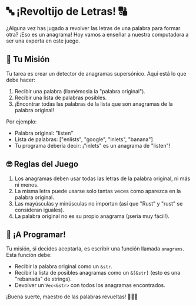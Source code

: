 # 🔤 ¡Revoltijo de Letras! 🔠

¿Alguna vez has jugado a revolver las letras de una palabra para formar otra? ¡Eso es un anagrama! Hoy vamos a enseñar a nuestra computadora a ser una experta en este juego.

## 🎯 Tu Misión

Tu tarea es crear un detector de anagramas supersónico. Aquí está lo que debe hacer:

1. Recibir una palabra (llamémosla la "palabra original").
2. Recibir una lista de palabras posibles.
3. ¡Encontrar todas las palabras de la lista que son anagramas de la palabra original!

Por ejemplo:
- Palabra original: "listen"
- Lista de palabras: ["enlists", "google", "inlets", "banana"]
- Tu programa debería decir: ¡"inlets" es un anagrama de "listen"!

## 🤓 Reglas del Juego

1. Los anagramas deben usar todas las letras de la palabra original, ni más ni menos.
2. La misma letra puede usarse solo tantas veces como aparezca en la palabra original.
3. Las mayúsculas y minúsculas no importan (así que "Rust" y "rust" se consideran iguales).
4. La palabra original no es su propio anagrama (¡sería muy fácil!).

## 🚀 ¡A Programar!

Tu misión, si decides aceptarla, es escribir una función llamada `anagrams`. Esta función debe:

- Recibir la palabra original como un `&str`.
- Recibir la lista de posibles anagramas como un `&[&str]` (esto es una "rebanada" de strings).
- Devolver un `Vec<&str>` con todos los anagramas encontrados.

¡Buena suerte, maestro de las palabras revueltas! 🧙‍♂️✨